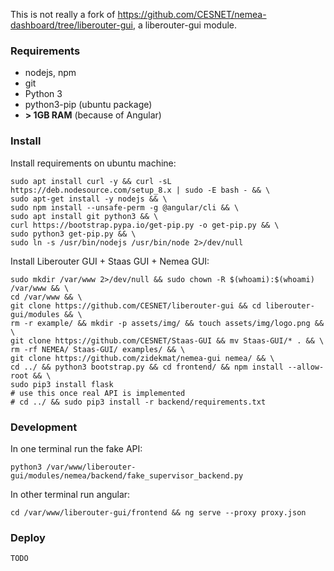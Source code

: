 This is not really a fork of https://github.com/CESNET/nemea-dashboard/tree/liberouter-gui, a liberouter-gui module.

### Requirements
 * nodejs, npm
 * git
 * Python 3
 * python3-pip (ubuntu package)
 * **> 1GB RAM** (because of Angular)


### Install

Install requirements on ubuntu machine:
```
sudo apt install curl -y && curl -sL https://deb.nodesource.com/setup_8.x | sudo -E bash - && \
sudo apt-get install -y nodejs && \
sudo npm install --unsafe-perm -g @angular/cli && \
sudo apt install git python3 && \
curl https://bootstrap.pypa.io/get-pip.py -o get-pip.py && \
sudo python3 get-pip.py && \
sudo ln -s /usr/bin/nodejs /usr/bin/node 2>/dev/null
```

Install Liberouter GUI + Staas GUI + Nemea GUI:
```
sudo mkdir /var/www 2>/dev/null && sudo chown -R $(whoami):$(whoami) /var/www && \
cd /var/www && \
git clone https://github.com/CESNET/liberouter-gui && cd liberouter-gui/modules && \
rm -r example/ && mkdir -p assets/img/ && touch assets/img/logo.png && \
git clone https://github.com/CESNET/Staas-GUI && mv Staas-GUI/* . && \
rm -rf NEMEA/ Staas-GUI/ examples/ && \
git clone https://github.com/zidekmat/nemea-gui nemea/ && \
cd ../ && python3 bootstrap.py && cd frontend/ && npm install --allow-root && \
sudo pip3 install flask
# use this once real API is implemented
# cd ../ && sudo pip3 install -r backend/requirements.txt
```

### Development

In one terminal run the fake API:
```
python3 /var/www/liberouter-gui/modules/nemea/backend/fake_supervisor_backend.py
```

In other terminal run angular:
```
cd /var/www/liberouter-gui/frontend && ng serve --proxy proxy.json
```


### Deploy
```
TODO
```

